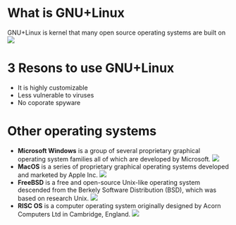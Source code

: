 # What is GNU+Linux
GNU+Linux is kernel that many open source operating systems are built on
![](rb.gy/8nmieb)
# 3 Resons to use GNU+Linux
* It is highly customizable
* Less vulnerable to viruses
* No coporate spyware
# Other operating systems
* **Microsoft Windows** is a group of several proprietary graphical operating system families all of which are developed by Microsoft.
![](rb.gy/p9rwve)
* **MacOS** is a series of proprietary graphical operating systems developed and marketed by Apple Inc.
![](rb.gy/b6lgn3)
* **FreeBSD** is a free and open-source Unix-like operating system descended from the Berkely Software Distribution (BSD), which was based on research Unix.
![](rb.gy/6h0tpj)
* **RISC OS** is a computer operating system originally designed by Acorn Computers Ltd in Cambridge, England.
![](rb.gy/x6fj8r)
